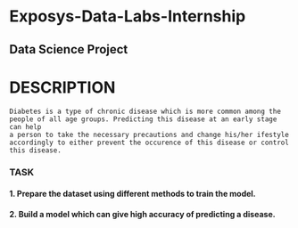 # Exposys-Data-Labs-Internship
## **Data Science Project**

# DESCRIPTION
```
Diabetes is a type of chronic disease which is more common among the
people of all age groups. Predicting this disease at an early stage can help
a person to take the necessary precautions and change his/her ifestyle accordingly to either prevent the occurence of this disease or control this disease.
```

### **TASK**
#### 1. Prepare the dataset using different methods to train the model.
#### 2. Build a model which can give high accuracy of predicting a disease.
